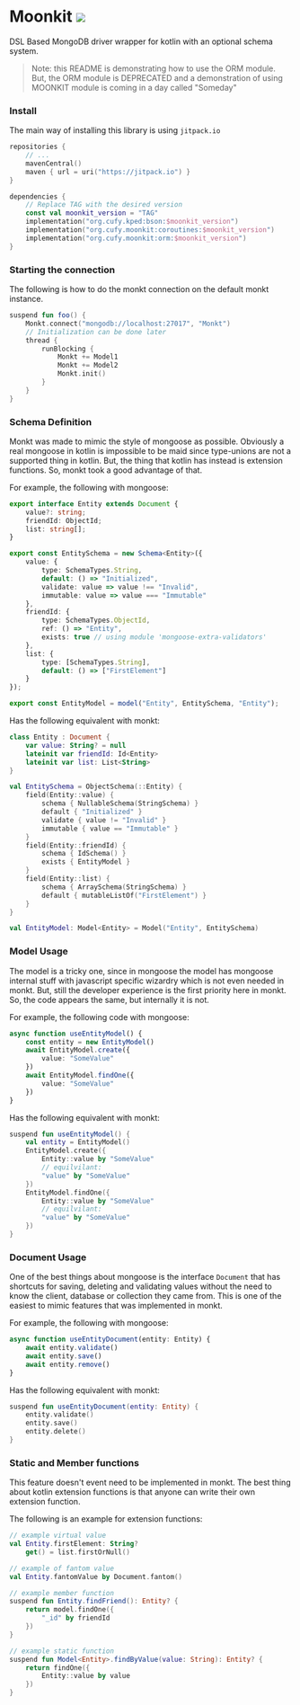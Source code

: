 # Moonkit [![](https://jitpack.io/v/org.cufy/moonkit.svg)](https://jitpack.io/#org.cufy/moonkit)

DSL Based MongoDB driver wrapper for kotlin with an optional schema system.

> Note: this README is demonstrating how to use the ORM module.
> But, the ORM module is DEPRECATED and a demonstration of using
> MOONKIT module is coming in a day called "Someday"

### Install

The main way of installing this library is
using `jitpack.io`

```kts
repositories {
    // ...
    mavenCentral()
    maven { url = uri("https://jitpack.io") }
}

dependencies {
    // Replace TAG with the desired version
    const val moonkit_version = "TAG"
    implementation("org.cufy.kped:bson:$moonkit_version")
    implementation("org.cufy.moonkit:coroutines:$moonkit_version")
    implementation("org.cufy.moonkit:orm:$moonkit_version")
}
```

### Starting the connection

The following is how to do the monkt connection on the
default monkt instance.

```kotlin
suspend fun foo() {
    Monkt.connect("mongodb://localhost:27017", "Monkt")
    // Initialization can be done later
    thread {
        runBlocking {
            Monkt += Model1
            Monkt += Model2
            Monkt.init()
        }
    }
}
```

### Schema Definition

Monkt was made to mimic the style of mongoose as possible.
Obviously a real mongoose in kotlin is impossible to be maid
since type-unions are not a supported thing in kotlin. But,
the thing that kotlin has instead is extension functions.
So, monkt took a good advantage of that.

For example, the following with mongoose:

```typescript
export interface Entity extends Document {
    value?: string;
    friendId: ObjectId;
    list: string[];
}

export const EntitySchema = new Schema<Entity>({
    value: {
        type: SchemaTypes.String,
        default: () => "Initialized",
        validate: value => value !== "Invalid",
        immutable: value => value === "Immutable"
    },
    friendId: {
        type: SchemaTypes.ObjectId,
        ref: () => "Entity",
        exists: true // using module 'mongoose-extra-validators'
    },
    list: {
        type: [SchemaTypes.String],
        default: () => ["FirstElement"]
    }
});

export const EntityModel = model("Entity", EntitySchema, "Entity");
```

Has the following equivalent with monkt:

```kotlin
class Entity : Document {
    var value: String? = null
    lateinit var friendId: Id<Entity>
    lateinit var list: List<String>
}

val EntitySchema = ObjectSchema(::Entity) {
    field(Entity::value) {
        schema { NullableSchema(StringSchema) }
        default { "Initialized" }
        validate { value != "Invalid" }
        immutable { value == "Immutable" }
    }
    field(Entity::friendId) {
        schema { IdSchema() }
        exists { EntityModel }
    }
    field(Entity::list) {
        schema { ArraySchema(StringSchema) }
        default { mutableListOf("FirstElement") }
    }
}

val EntityModel: Model<Entity> = Model("Entity", EntitySchema)
```

### Model Usage

The model is a tricky one, since in mongoose the model has
mongoose internal stuff with javascript specific wizardry
which is not even needed in monkt. But, still the
developer experience is the first priority here in monkt.
So, the code appears the same, but internally it is not.

For example, the following code with mongoose:

```typescript
async function useEntityModel() {
    const entity = new EntityModel()
    await EntityModel.create({
        value: "SomeValue"
    })
    await EntityModel.findOne({
        value: "SomeValue"
    })
}
```

Has the following equivalent with monkt:

```kotlin
suspend fun useEntityModel() {
    val entity = EntityModel()
    EntityModel.create({
        Entity::value by "SomeValue"
        // equilvilant:
        "value" by "SomeValue"
    })
    EntityModel.findOne({
        Entity::value by "SomeValue"
        // equilvilant:
        "value" by "SomeValue"
    })
}
```

### Document Usage

One of the best things about mongoose is the interface
`Document` that has shortcuts for saving, deleting and
validating values without the need to know the client,
database or collection they came from.
This is one of the easiest to mimic features that was
implemented in monkt.

For example, the following with mongoose:

```typescript
async function useEntityDocument(entity: Entity) {
    await entity.validate()
    await entity.save()
    await entity.remove()
}
```

Has the following equivalent with monkt:

```kotlin
suspend fun useEntityDocument(entity: Entity) {
    entity.validate()
    entity.save()
    entity.delete()
}
```

### Static and Member functions

This feature doesn't event need to be implemented in
monkt.
The best thing about kotlin extension functions is that
anyone can write their own extension function.

The following is an example for extension functions:

```kotlin
// example virtual value
val Entity.firstElement: String?
    get() = list.firstOrNull()

// example of fantom value
val Entity.fantomValue by Document.fantom()

// example member function
suspend fun Entity.findFriend(): Entity? {
    return model.findOne({
        "_id" by friendId
    })
}

// example static function
suspend fun Model<Entity>.findByValue(value: String): Entity? {
    return findOne({
        Entity::value by value
    })
}
```
